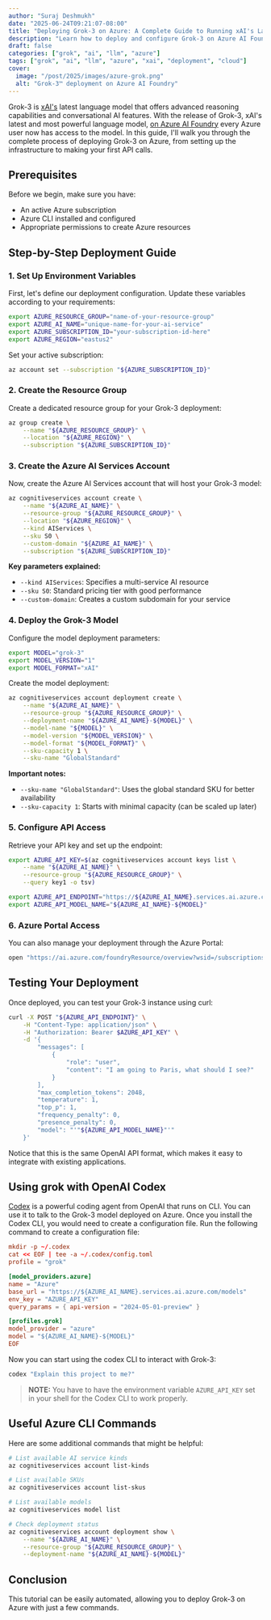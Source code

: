 ```yaml
---
author: "Suraj Deshmukh"
date: "2025-06-24T09:21:07-08:00"
title: "Deploying Grok-3 on Azure: A Complete Guide to Running xAI's Latest Model"
description: "Learn how to deploy and configure Grok-3 on Azure AI Foundry with this step-by-step guide. Set up your own instance of xAI's powerful language model in the cloud."
draft: false
categories: ["grok", "ai", "llm", "azure"]
tags: ["grok", "ai", "llm", "azure", "xai", "deployment", "cloud"]
cover:
  image: "/post/2025/images/azure-grok.png"
  alt: "Grok-3™️ deployment on Azure AI Foundry"
---
```


Grok-3 is [xAI's](https://x.ai/grok) latest language model that offers advanced reasoning capabilities and conversational AI features. With the release of Grok-3, xAI's latest and most powerful language model, [on Azure AI Foundry](https://devblogs.microsoft.com/foundry/announcing-grok-3-and-grok-3-mini-on-azure-ai-foundry/) every Azure user now has access to the model. In this guide, I'll walk you through the complete process of deploying Grok-3 on Azure, from setting up the infrastructure to making your first API calls.

## Prerequisites

Before we begin, make sure you have:

- An active Azure subscription
- Azure CLI installed and configured
- Appropriate permissions to create Azure resources

## Step-by-Step Deployment Guide

### 1. Set Up Environment Variables

First, let's define our deployment configuration. Update these variables according to your requirements:

```bash
export AZURE_RESOURCE_GROUP="name-of-your-resource-group"
export AZURE_AI_NAME="unique-name-for-your-ai-service"
export AZURE_SUBSCRIPTION_ID="your-subscription-id-here"
export AZURE_REGION="eastus2"
```

Set your active subscription:

```bash
az account set --subscription "${AZURE_SUBSCRIPTION_ID}"
```

### 2. Create the Resource Group

Create a dedicated resource group for your Grok-3 deployment:

```bash
az group create \
    --name "${AZURE_RESOURCE_GROUP}" \
    --location "${AZURE_REGION}" \
    --subscription "${AZURE_SUBSCRIPTION_ID}"
```

### 3. Create the Azure AI Services Account

Now, create the Azure AI Services account that will host your Grok-3 model:

```bash
az cognitiveservices account create \
    --name "${AZURE_AI_NAME}" \
    --resource-group "${AZURE_RESOURCE_GROUP}" \
    --location "${AZURE_REGION}" \
    --kind AIServices \
    --sku S0 \
    --custom-domain "${AZURE_AI_NAME}" \
    --subscription "${AZURE_SUBSCRIPTION_ID}"
```

**Key parameters explained:**

- `--kind AIServices`: Specifies a multi-service AI resource
- `--sku S0`: Standard pricing tier with good performance
- `--custom-domain`: Creates a custom subdomain for your service

### 4. Deploy the Grok-3 Model

Configure the model deployment parameters:

```bash
export MODEL="grok-3"
export MODEL_VERSION="1"
export MODEL_FORMAT="xAI"
```

Create the model deployment:

```bash
az cognitiveservices account deployment create \
    --name "${AZURE_AI_NAME}" \
    --resource-group "${AZURE_RESOURCE_GROUP}" \
    --deployment-name "${AZURE_AI_NAME}-${MODEL}" \
    --model-name "${MODEL}" \
    --model-version "${MODEL_VERSION}" \
    --model-format "${MODEL_FORMAT}" \
    --sku-capacity 1 \
    --sku-name "GlobalStandard"
```

**Important notes:**

- `--sku-name "GlobalStandard"`: Uses the global standard SKU for better availability
- `--sku-capacity 1`: Starts with minimal capacity (can be scaled up later)

### 5. Configure API Access

Retrieve your API key and set up the endpoint:

```bash
export AZURE_API_KEY=$(az cognitiveservices account keys list \
    --name "${AZURE_AI_NAME}" \
    --resource-group "${AZURE_RESOURCE_GROUP}" \
    --query key1 -o tsv)

export AZURE_API_ENDPOINT="https://${AZURE_AI_NAME}.services.ai.azure.com/models/chat/completions?api-version=2024-05-01-preview"
export AZURE_API_MODEL_NAME="${AZURE_AI_NAME}-${MODEL}"
```

### 6. Azure Portal Access

You can also manage your deployment through the Azure Portal:

```bash
open "https://ai.azure.com/foundryResource/overview?wsid=/subscriptions/${AZURE_SUBSCRIPTION_ID}/resourceGroups/${AZURE_RESOURCE_GROUP}/providers/Microsoft.CognitiveServices/accounts/${AZURE_AI_NAME}"
```

## Testing Your Deployment

Once deployed, you can test your Grok-3 instance using curl:

```bash
curl -X POST "${AZURE_API_ENDPOINT}" \
    -H "Content-Type: application/json" \
    -H "Authorization: Bearer $AZURE_API_KEY" \
    -d '{
        "messages": [
            {
                "role": "user",
                "content": "I am going to Paris, what should I see?"
            }
        ],
        "max_completion_tokens": 2048,
        "temperature": 1,
        "top_p": 1,
        "frequency_penalty": 0,
        "presence_penalty": 0,
        "model": "'"${AZURE_API_MODEL_NAME}"'"
    }'
```

Notice that this is the same OpenAI API format, which makes it easy to integrate with existing applications.

## Using grok with OpenAI Codex

[Codex](https://github.com/openai/codex) is a powerful coding agent from OpenAI that runs on CLI. You can use it to talk to the Grok-3 model deployed on Azure. Once you install the Codex CLI, you would need to create a configuration file. Run the following command to create a configuration file:

```toml
mkdir -p ~/.codex
cat << EOF | tee -a ~/.codex/config.toml
profile = "grok"

[model_providers.azure]
name = "Azure"
base_url = "https://${AZURE_AI_NAME}.services.ai.azure.com/models"
env_key = "AZURE_API_KEY"
query_params = { api-version = "2024-05-01-preview" }

[profiles.grok]
model_provider = "azure"
model = "${AZURE_AI_NAME}-${MODEL}"
EOF
```

Now you can start using the codex CLI to interact with Grok-3:

```bash
codex "Explain this project to me?"
```

> **NOTE:**
> You have to have the environment variable `AZURE_API_KEY` set in your shell for the Codex CLI to work properly.

## Useful Azure CLI Commands

Here are some additional commands that might be helpful:

```bash
# List available AI service kinds
az cognitiveservices account list-kinds

# List available SKUs
az cognitiveservices account list-skus

# List available models
az cognitiveservices model list

# Check deployment status
az cognitiveservices account deployment show \
    --name "${AZURE_AI_NAME}" \
    --resource-group "${AZURE_RESOURCE_GROUP}" \
    --deployment-name "${AZURE_AI_NAME}-${MODEL}"
```

## Conclusion

This tutorial can be easily automated, allowing you to deploy Grok-3 on Azure with just a few commands.
